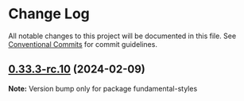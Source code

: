 # Change Log

All notable changes to this project will be documented in this file.
See [Conventional Commits](https://conventionalcommits.org) for commit guidelines.

## [0.33.3-rc.10](https://github.com/SAP/fundamental-styles/compare/v0.33.3-rc.9...v0.33.3-rc.10) (2024-02-09)

**Note:** Version bump only for package fundamental-styles

